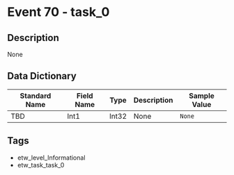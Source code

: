 # Event 70 - task_0

## Description
None

## Data Dictionary
|Standard Name|Field Name|Type|Description|Sample Value|
|---|---|---|---|---|
|TBD|Int1|Int32|None|`None`|

## Tags
* etw_level_Informational
* etw_task_task_0